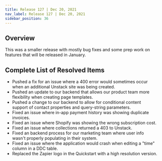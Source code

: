 ```yaml
---
title: Release 127 | Dec 20, 2021
nav_label: Release 127 | Dec 20, 2021
sidebar_position: 36
---
```


## Overview

This was a smaller release with mostly bug fixes and some prep work on features that will be released in January.

## Complete List of Resolved Items

* Pushed a fix for an issue where a 400 error would sometimes occur when an additional Unstack site was being created.
* Pushed an update to our backend that allows our product team more flexibility when creating page templates.
* Pushed a change to our backend to allow for conditional content support of contact properties and query-string
  parameters.
* Fixed an issue where in-app payment history was showing duplicate invoices.
* Fixed an issue where Shopify was showing the wrong subscription cost.
* Fixed an issue where collections returned a 403 to Unstack.
* Fixed an backend process for our marketing team where user info wasn't properly populating in their system.
* Fixed an issue where the application would crash when editing a "time" column in a DDC table.
* Replaced the Zapier logo in the Quickstart with a high resolution version.
